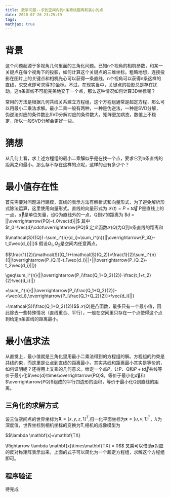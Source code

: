 ```yaml
---
title: 数学问题--求到空间内到n条直线距离和最小的点
date: 2020-07-26 23:25:19
tags:
mathjax: true
---
```


# 背景
这个问题起源于多视角几何里面的三角化问题。已知n个视角的相机参数，和某一关键点在每个视角下的投影，如何计算这个关键点的三维坐标。粗略地想，连接投影在图片上的关键点和相机光心可以获得一条直线，n个视角可以获得n条这样的直线，求交点即可求得3D坐标。不过，在现实当中，关键点的投影总是存在扰动，这n条直线不可能完美地交于一个点，那么这种情况如何计算3D坐标呢？

常用的方法是根据几何共线关系建立方程组，这个方程组通常是超定方程，那么可以用最小二乘法求解。最小二乘一般有两种，一种是伪逆法，一种是SVD分解，伪逆法对应的条件数比SVD分解对应的条件数大，矩阵更加病态，数值上不稳定，所以一般SVD分解会更好一些。

# 猜想
从几何上看，求上述方程组的最小二乘解似乎是在找一个点，要求它到n条直线的距离之和最小，那么存不存在这样的点呢，这样的点有多少个？

# 最小值存在性
首先需要对问题进行建模，直线的表示方法有解析式和向量形式，为了避免解析形式除法运算，这里使用向量形式。直线的向量形式为
$\mathcal{L}(t)=P+t\vec{d}$
P是直线上的一点，$\vec{d}$是单位矢量，设Q为直线外的一点，Q到$\mathcal{L}$的距离为
$d = ||\overrightarrow{PQ}-t_0\vec{d}||$
其中$t_0=\vec{d}\cdot\overrightarrow{PQ}$
定义函数$\mathcal{S}(Q)$为Q到n条直线的距离和

$\mathcal{S}({Q})=\sum_i^{n}{d_i}=\sum_i^{n}{||\overrightarrow{P_iQ}-t_0\vec{d_i}||}$
假设$Q_1,Q_2$是空间内任意两点，

$$\frac{1}{2}(\mathcal{S}(Q_1)+\mathcal{S}(Q_2))=\frac{1}{2}\sum_i^{n}{(||\overrightarrow{P_iQ_1}-t_1\vec{d_i}||+||\overrightarrow{P_iQ_2}-t_2\vec{d_i}||})

\geq\sum_i^{n}{||\overrightarrow{P_i\frac{Q_1+Q_2}{2}}-\frac{t_1+t_2}{2}\vec{d_i}||}

=\sum_i^{n}{||\overrightarrow{P_i\frac{Q_1+Q_2}{2}}-<\vec{d_i},\overrightarrow{P_i\frac{Q_1+Q_2}{2}}>\vec{d_i}||}

=\mathcal{S}(\frac{Q_1+Q_2}{2})$$
$\mathcal{S}(Q)$是凸函数，最多只有一个最小值，因此除去一些特殊情况（直线重合、平行），一般在空间里只存在一个点使得这个点到给定n条直线的距离最小。

# 最小值求法
从直觉上，最小值就是三角化里用最小二乘法得到的方程组的解。方程组的约束是共线约束，而这里是让点到直线的距离最小，其实共线和距离最小其实是等价的，如何证明呢？还得用上叉乘的几何意义。给定一个点$P$，让P、Q和$P+t\vec{d}$共线等价于最小化$\vec{d}\times\overrightarrow{PQ}$，等价于最小化$\vec{d}$和$\overrightarrow{PQ}$组成的平行四边形的面积，等价于最小化Q到直线的距离。

## 三角化的求解方式
设三位空间点的世界坐标为$\mathbf{X}=[x,y,z,1]^T$,归一化平面坐标为$\mathbf{x}=[u,v,1]^T$，$\lambda$为深度值，世界坐标到相机坐标的变换为$\mathbf{T}$,相机的成像模型为

$$\lambda \mathbf{x}=\mathbf{TX}

\Rightarrow \lambda \mathbf{x}\times\mathbf{TX} = 0$$
叉乘可以借助$\mathbf{x}$对应的反对称矩阵表示出来，上面的式子可以简化为一个超定方程组，求解这个方程组即可。

## 程序验证
待完成